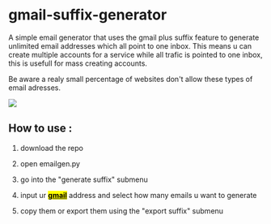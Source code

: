 # gmail-suffix-generator

A simple email generator that uses the gmail plus suffix feature to generate unlimited email addresses which all point to one inbox.
This means u can create multiple accounts for a service while all trafic is pointed to one inbox, this is usefull for mass creating accounts.

Be aware a realy small percentage of websites don't allow these types of email adresses.

![](C:\Users\tomvd\AppData\Roaming\marktext\images\2022-11-06-21-31-00-image.png)

## How to use :

1.  download the repo

2.  open emailgen.py

3.  go into the "generate suffix" submenu

4.  input ur <u><mark>**gmail**</mark></u> address and select how many emails u want to generate

5.  copy them or export them using the "export suffix" submenu
